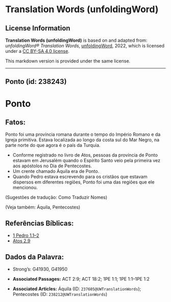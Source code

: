 # Translation Words (unfoldingWord)

## License Information

**Translation Words (unfoldingWord)** is based on and adapted from: _unfoldingWord® Translation Words_, [unfoldingWord](https://unfoldingword.org/utw), 2022, which is licensed under a [CC BY-SA 4.0 license](https://creativecommons.org/licenses/by-sa/4.0/legalcode.en).

This markdown version is provided under the same license.



--------------------------------

## Ponto (id: 238243)

Ponto
=====

Fatos:
------

Ponto foi uma província romana durante o tempo do Império Romano e da Igreja primitiva. Estava localizada ao longo da costa sul do Mar Negro, na parte norte do que agora é o país da Turquia.

* Conforme registrado no livro de Atos, pessoas da província de Ponto estavam em Jerusalém quando o Espírito Santo veio pela primeira vez aos apóstolos no Dia de Pentecostes.
* Um crente chamado Áquila era de Ponto.
* Quando Pedro estava escrevendo para os cristãos que estavam dispersos em diferentes regiões, Ponto foi uma das regiões que ele mencionou.

(Sugestões de tradução: Como Traduzir Nomes)

(Veja também: Áquila, Pentecostes)

Referências Bíblicas:
---------------------

* [1 Pedro 1\.1–2](https://ref.ly/1Pet1:1-1Pet1:2)
* [Atos 2\.9](https://ref.ly/Acts2:9)

Dados da Palavra:
-----------------

* Strong’s: G41930, G41950

* **Associated Passages:** ACT 2:9; ACT 18:2; 1PE 1:1; 1PE 1:1–1PE 1:2
* **Associated Articles:** Áquila (ID: `237605@UWTranslationWords`); Pentecostes (ID: `238212@UWTranslationWords`)


